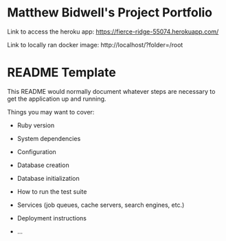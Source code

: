 # Matthew Bidwell's Project Portfolio

Link to access the heroku app: https://fierce-ridge-55074.herokuapp.com/

Link to locally ran docker image: http://localhost/?folder=/root

# README Template

This README would normally document whatever steps are necessary to get the
application up and running.

Things you may want to cover:

* Ruby version

* System dependencies

* Configuration

* Database creation

* Database initialization

* How to run the test suite

* Services (job queues, cache servers, search engines, etc.)

* Deployment instructions

* ...
